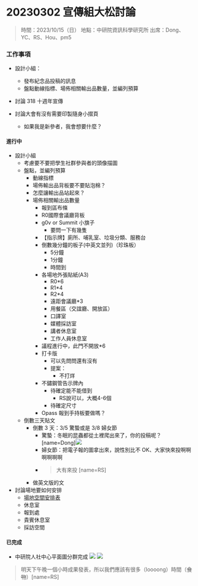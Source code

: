 # 20230302 宣傳組大松討論

> 時間：2023/10/15（日）
> 地點：中研院資訊科學研究所
> 出席：Dong、YC、RS、Hou、pm5

### 工作事項


- 設計小組：
    - 發布紀念品投稿的訊息
    - 盤點動線指標、場佈相關輸出品數量，並編列預算

- 討論 318 十週年宣傳
- 討論大會有沒有需要印製隨身小摺頁
    - 如果我是新參者，我會想要什麼？

#### 進行中
- 設計小組
    - 考慮要不要把學生社群參與者的頭像描圖
    - 盤點，並編列預算
        - 動線指標
        - 場佈輸出品背板要不要貼泡棉？
        - 怎麼讓輸出品站起來？
        - 場佈相關輸出品數量
            - 報到區布條
            - R0國際會議廳背板
            - g0v or Summit 小旗子
                - 要問一下有幾隻
            - 【指示牌】廁所、哺乳室、垃圾分類、服務台
            - 倒數幾分鐘的板子(中英文並列)（珍珠板）
                - 5分鐘
                - 1分鐘
                - 時間到
            - 各場地外張貼紙(A3)
                - R0*6
                - R1*4
                - R2*4
                - 遠距會議廳*3
                - 用餐區（交誼廳、開放區）
                - 口譯室
                - 媒體採訪室
                - 講者休息室
                - 工作人員休息室
            - 議程進行中，此門不開放*6
            - 打卡版
                - 可以先問問還有沒有
                - 提案：
                    - 不打烊
            - 不鏽鋼管告示牌內
                - 待確定能不能借到
                    - RS說可以，大概4-6個
                - 待確定尺寸
            - Opass 報到手持板要做嗎？
    - 倒數三天貼文
        - 倒數 3 天：3/5 驚蟄或是 3/8 婦女節
            - 驚蟄：冬眠的昆蟲都從土裡爬出來了，你的投稿呢？[name=Dong]![](https://s3-ap-northeast-1.amazonaws.com/g0v-hackmd-images/uploads/upload_8dfde5b721900c245cdb4c1bade71865.png)
            - 婦女節：把電子報的圖拿出來，說性別比不 OK、大家快來投啊啊啊啊啊啊
            - > 大有來投 [name=RS]
        - 做英文版的文
- 討論場地要如何安排
    - [場地空間安排表](https://docs.google.com/spreadsheets/d/1H4-XxanyDrIOm9UBxqlLQg1rggWZ7QcKJX5crTy5hCk/edit?pli=1#gid=288396899)
    - 休息室
    - 報到處
    - 貴賓休息室
    - 採訪空間


#### 已完成
- 中研院人社中心平面圖分群完成
![](https://s3-ap-northeast-1.amazonaws.com/g0v-hackmd-images/uploads/upload_f1f52572a43bcb1cc12c27730fb865b8.jpg)
![](https://s3-ap-northeast-1.amazonaws.com/g0v-hackmd-images/uploads/upload_4a10114a95e3b31205eb942229a96d13.jpg)

> 明天下午晚一個小時成果發表，所以我們應該有很多（loooong）時間（~~食物~~）[name=RS]
